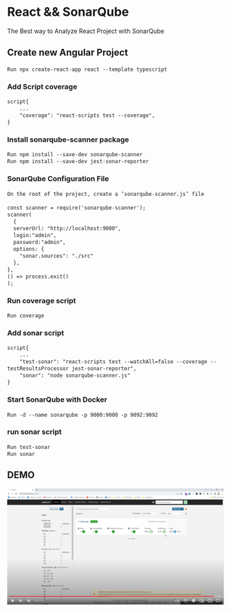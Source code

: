 # React && SonarQube

The Best way to Analyze React Project with SonarQube

## Create new Angular Project

    Run npx create-react-app react --template typescript

### Add Script coverage

    script{
        ...
        "coverage": "react-scripts test --coverage",
    }

### Install sonarqube-scanner package

    Run npm install --save-dev sonarqube-scanner
    Run npm install --save-dev jest-sonar-reporter
    
### SonarQube Configuration File

    On the root of the project, create a ‘sonarqube-scanner.js’ file
    
    const scanner = require('sonarqube-scanner');
    scanner(
      {
      serverUrl: "http://localhost:9000",
      login:"admin",
      password:"admin",
      options: {
        "sonar.sources": "./src"
      },
    },
    () => process.exit()
    );


### Run coverage script

    Run coverage 


### Add sonar script

    script{
        ...
        "test-sonar": "react-scripts test --watchAll=false --coverage --testResultsProcessor jest-sonar-reporter",
        "sonar": "node sonarqube-scanner.js"
    }

### Start SonarQube with Docker

    Run -d --name sonarqube -p 9000:9000 -p 9092:9092 
    
### run sonar script

    Run test-sonar
    Run sonar

## DEMO 
    
[![IMAGE ALT TEXT HERE](https://github.com/TakiRahal/react-sonarqube/blob/main/public/demo-react-sonarqube.png)](https://youtu.be/IiybegzgNuE)
